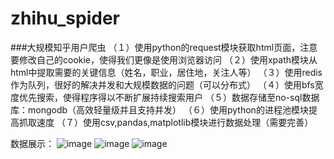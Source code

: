 # zhihu_spider
###大规模知乎用户爬虫
    （１）使用python的request模块获取html页面，注意要修改自己的cookie，使得我们更像是使用浏览器访问
    （２）使用xpath模块从html中提取需要的关键信息（姓名，职业，居住地，关注人等）
    （３）使用redis作为队列，很好的解决并发和大规模数据的问题（可以分布式）
    （４）使用bfs宽度优先搜索，使得程序得以不断扩展持续搜索用户
    （５）数据存储至no-sql数据库：mongodb（高效轻量级并且支持并发）
    （６）使用python的进程池模块提高抓取速度
    （７）使用csv,pandas,matplotlib模块进行数据处理（需要完善）

数据展示：
![image](https://github.com/Tachone/zhihu_spider/blob/master/career.png)
![image](https://github.com/Tachone/zhihu_spider/blob/master/city.png)
![image](https://github.com/Tachone/zhihu_spider/blob/master/title.png)
